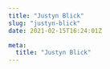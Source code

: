 ```yaml
---
title: "Justyn Blick"
slug: "justyn-blick"
date: 2021-02-15T16:24:01Z

meta:
  title: "Justyn Blick"
---
```


